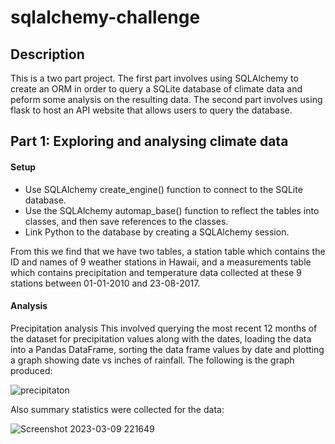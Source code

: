 # sqlalchemy-challenge

## Description
This is a two part project. The first part involves using SQLAlchemy to create an ORM in order to query a SQLite database of climate data and peform some analysis on the resulting data. The second part involves using flask to host an API website that allows users to query the database.

## Part 1: Exploring and analysing climate data

#### Setup

- Use SQLAlchemy create_engine() function to connect to the SQLite database.
- Use the SQLAlchemy automap_base() function to reflect the tables into classes, and then save references to the classes.
- Link Python to the database by creating a SQLAlchemy session.

From this we find that we have two tables, a station table which contains the ID and names of 9 weather stations in Hawaii, and a measurements table which contains precipitation and temperature data collected at these 9 stations between 01-01-2010 and 23-08-2017.

#### Analysis
 
 Precipitation analysis
 This involved querying the most recent 12 months of the dataset for precipitation values along with the dates, loading the data into a Pandas DataFrame, sorting the data frame values by date and plotting a graph showing date vs inches of rainfall. The following is the graph produced:
 
 ![precipitaton](https://user-images.githubusercontent.com/119974799/224214813-57bc04a7-8a88-4e67-8baa-9c2acd6a1e9c.png)

Also summary statistics were collected for the data:

![Screenshot 2023-03-09 221649](https://user-images.githubusercontent.com/119974799/224214515-f96b4d70-3821-4a7d-a0ce-0d80116983d7.png)
